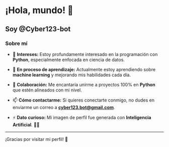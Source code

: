 # ¡Hola, mundo! 👋

## Soy @Cyber123-bot

### Sobre mí
- 👀 **Intereses:**
  Estoy profundamente interesado en la programación con **Python**, especialmente enfocada en ciencia de datos.

- 🌱 **En proceso de aprendizaje:**
  Actualmente estoy aprendiendo sobre **machine learning** y mejorando mis habilidades cada día.

- 💞️ **Colaboración:**
  Me encantaría unirme a proyectos 100% en **Python** que estén alineados con mi nivel.

- 📫 **Cómo contactarme:**
  Si quieres conectarte conmigo, no dudes en enviarme un correo a **cyber123.bot@gmail.com**.

- ⚡ **Dato curioso:**
  Mi imagen de perfil fue generada con **Inteligencia Artificial**. 🤖✨

---
¡Gracias por visitar mi perfil! 🚀

